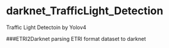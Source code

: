 # darknet_TrafficLight_Detection

Traffic Light Detectoin by Yolov4


###ETRI2Darknet
parsing ETRI format dataset to darknet
